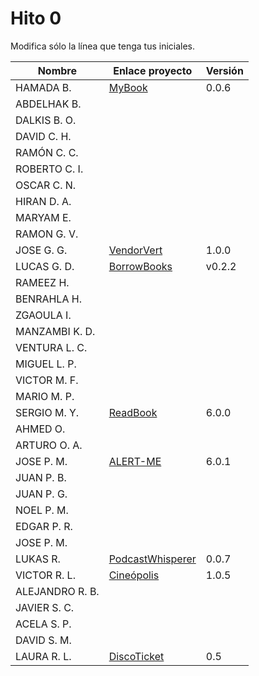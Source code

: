 # Hito 0

Modifica sólo la línea que tenga tus iniciales.

| Nombre          | Enlace proyecto                                                         | Versión        |
| --------------- | ----------------------------------------------------------------------- | -------------- |
| HAMADA B.       | [MyBook](https://github.com/hamadabouhcida/cc_project)                  | 0.0.6          |
| ABDELHAK B.     | <!--enlace-->                                                           | <!--versión--> |
| DALKIS B. O.    | <!--enlace-->                                                           | <!--versión--> |
| DAVID C. H.     | <!--enlace-->                                                           | <!--versión--> |
| RAMÓN C. C.     | <!--enlace-->                                                           | <!--versión--> |
| ROBERTO C. I.   | <!--enlace-->                                                           | <!--versión--> |
| OSCAR C. N.     | <!--enlace-->                                                           | <!--versión--> |
| HIRAN D. A.     | <!--enlace-->                                                           | <!--versión--> |
| MARYAM E.       | <!--enlace-->                                                           | <!--versión--> |
| RAMON G. V.     | <!--enlace-->                                                           | <!--versión--> |
| JOSE G. G.      | [VendorVert](https://github.com/modejota/VendorVert)                    | 1.0.0          |
| LUCAS G. D.     | [BorrowBooks](https://github.com/LuGuDu/BorrowBooks)                    | v0.2.2         |
| RAMEEZ H.       | <!--enlace-->                                                           | <!--versión--> |
| BENRAHLA H.     | <!--enlace-->                                                           | <!--versión--> |
| ZGAOULA I.      | <!--enlace-->                                                           | <!--versión--> |
| MANZAMBI K. D.  | <!--enlace-->                                                           | <!--versión--> |
| VENTURA L. C.   | <!--enlace-->                                                           | <!--versión--> |
| MIGUEL L. P.    | <!--enlace-->                                                           | <!--versión--> |
| VICTOR M. F.    | <!--enlace-->                                                           | <!--versión--> |
| MARIO M. P.     | <!--enlace-->                                                           | <!--versión--> |
| SERGIO M. Y.    | [ReadBook](https://github.com/sergiomesasyelamos2000/CC-Proyecto-22-23) | 6.0.0          |
| AHMED O.        | <!--enlace-->                                                           | <!--versión--> |
| ARTURO O. A.    | <!--enlace-->                                                           | <!--versión--> |
| JOSE P. M.      | [ALERT-ME](https://github.com/josepadial/MII_CC)                        | 6.0.1          |
| JUAN P. B.      | <!--enlace-->                                                           | <!--versión--> |
| JUAN P. G.      | <!--enlace-->                                                           | <!--versión--> |
| NOEL P. M.      | <!--enlace-->                                                           | <!--versión--> |
| EDGAR P. R.     | <!--enlace-->                                                           | <!--versión--> |
| JOSE P. M.      | <!--enlace-->                                                           | <!--versión--> |
| LUKAS R.        | [PodcastWhisperer](https://github.com/lrilling/podcastWhisperer)        | 0.0.7          |
| VICTOR R. L.    | [Cineópolis](https://github.com/VictorRubia/MI_CC_UGR)                  | 1.0.5          |
| ALEJANDRO R. B. | <!--enlace-->                                                           | <!--versión--> |
| JAVIER S. C.    | <!--enlace-->                                                           | <!--versión--> |
| ACELA S. P.     | <!--enlace-->                                                           | <!--versión--> |
| DAVID S. M.     | <!--enlace-->                                                           | <!--versión--> |
| LAURA R. L.     | [DiscoTicket](https://github.com/LauraRoson99/Laura_CC_22-23)           | 0.5            |
